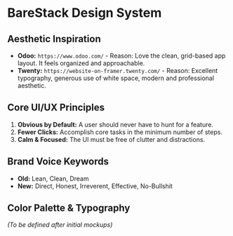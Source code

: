 # BareStack Design System

## Aesthetic Inspiration
- **Odoo:** `https://www.odoo.com/` - Reason: Love the clean, grid-based app layout. It feels organized and approachable.
- **Twenty:** `https://website-on-framer.twenty.com/` - Reason: Excellent typography, generous use of white space, modern and professional aesthetic.

## Core UI/UX Principles
1. **Obvious by Default:** A user should never have to hunt for a feature.
2. **Fewer Clicks:** Accomplish core tasks in the minimum number of steps.
3. **Calm & Focused:** The UI must be free of clutter and distractions.

## Brand Voice Keywords
- **Old:** Lean, Clean, Dream
- **New:** Direct, Honest, Irreverent, Effective, No-Bullshit

## Color Palette & Typography
*(To be defined after initial mockups)*